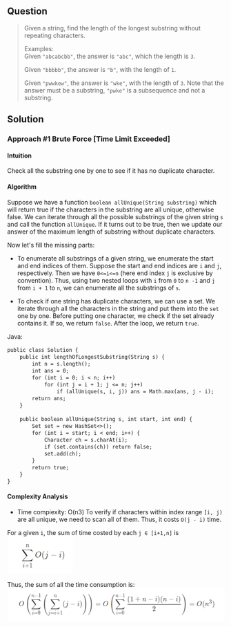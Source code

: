 ## Question

<blockquote>
Given a string, find the length of the longest substring without repeating characters. <br>

Examples:<br>
Given <code>"abcabcbb"</code>, the answer is <code>"abc"</code>, which the length is <code>3</code>.<br>

Given <code>"bbbbb"</code>, the answer is <code>"b"</code>, with the length of <code>1</code>.<br>

Given <code>"pwwkew"</code>, the answer is <code>"wke"</code>, with the length of <code>3</code>. Note that the answer must be a substring, <code>"pwke"</code> is a subsequence and not a substring.<br>
</blockquote>

## Solution

### Approach #1 Brute Force [Time Limit Exceeded]
#### Intuition
Check all the substring one by one to see if it has no duplicate character.

#### Algorithm

Suppose we have a function `boolean allUnique(String substring)` which will return true if the characters in the substring are all unique, otherwise false. We can iterate through all the possible substrings of the given string `s` and call the function `allUnique`. If it turns out to be true, then we update our answer of the maximum length of substring without duplicate characters.

Now let's fill the missing parts:

* To enumerate all substrings of a given string, we enumerate the start and end indices of them. Suppose the start and end indices are `i` and `j`, respectively. Then we have `0<=i<=n` (here end index `j` is exclusive by convention). Thus, using two nested loops with `i` from `0` to `n -1` and `j` from `i + 1` to `n`, we can enumerate all the substrings of `s`.

* To check if one string has duplicate characters, we can use a set. We iterate through all the characters in the string and put them into the `set` one by one. Before putting one character, we check if the set already contains it. If so, we return `false`. After the loop, we return `true`.

Java:
<pre><code>public class Solution {
    public int lengthOfLongestSubstring(String s) {
        int n = s.length();
        int ans = 0;
        for (int i = 0; i < n; i++)
            for (int j = i + 1; j <= n; j++)
                if (allUnique(s, i, j)) ans = Math.max(ans, j - i);
        return ans;
    }

    public boolean allUnique(String s, int start, int end) {
        Set<Character> set = new HashSet<>();
        for (int i = start; i < end; i++) {
            Character ch = s.charAt(i);
            if (set.contains(ch)) return false;
            set.add(ch);
        }
        return true;
    }
}
</code></pre>

#### Complexity Analysis
* Time compiexity: O(n3)
To verify if characters within index range `[i, j)` are all unique, we need to scan all of them. Thus, it costs `O(j - i)` time.

For a given `i`, the sum of time costed by each `j ∈ [i+1,n]` is
![1.png](https://github.com/Marslo/LeetCode_Python/blob/master/EditorialSolution/images/3-1.png?raw=true)

Thus, the sum of all the time consumption is:
![2.png](https://github.com/Marslo/LeetCode_Python/blob/master/EditorialSolution/images/3-2.png?raw=true)

